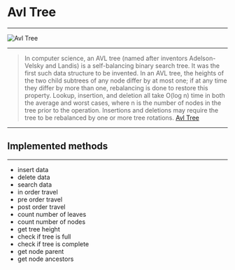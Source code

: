# Avl Tree
***
![Avl Tree](https://upload.wikimedia.org/wikipedia/commons/thumb/f/fd/AVL_Tree_Example.gif/220px-AVL_Tree_Example.gif)
***
> In computer science, an AVL tree (named after inventors Adelson-Velsky and Landis) is a self-balancing binary search tree. It was the first such data structure to be invented. In an AVL tree, the heights of the two child subtrees of any node differ by at most one; if at any time they differ by more than one, rebalancing is done to restore this property. Lookup, insertion, and deletion all take O(log n) time in both the average and worst cases, where n is the number of nodes in the tree prior to the operation. Insertions and deletions may require the tree to be rebalanced by one or more tree rotations. 
[Avl Tree](https://en.wikipedia.org/wiki/AVL_tree)

***
## Implemented methods
***
* insert data
* delete data
* search data
* in order travel
* pre order travel
* post order travel
* count number of leaves
* count number of nodes
* get tree height
* check if tree is full
* check if tree is complete
* get node parent
* get node ancestors
